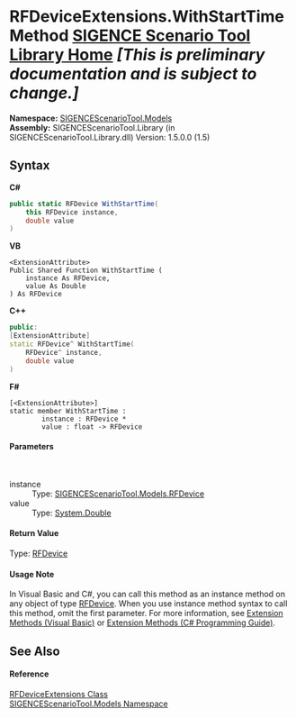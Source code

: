 # RFDeviceExtensions.WithStartTime Method <a href="https://github.com/ObiWanLansi/SIGENCE-Scenario-Tool">SIGENCE Scenario Tool Library Home</a> _**\[This is preliminary documentation and is subject to change.\]**_

**Namespace:**&nbsp;<a href="f93b21e6-e11a-5c2f-6a3f-e615945fd019.md">SIGENCEScenarioTool.Models</a><br />**Assembly:**&nbsp;SIGENCEScenarioTool.Library (in SIGENCEScenarioTool.Library.dll) Version: 1.5.0.0 (1.5)

## Syntax

**C#**<br />
``` C#
public static RFDevice WithStartTime(
	this RFDevice instance,
	double value
)
```

**VB**<br />
``` VB
<ExtensionAttribute>
Public Shared Function WithStartTime ( 
	instance As RFDevice,
	value As Double
) As RFDevice
```

**C++**<br />
``` C++
public:
[ExtensionAttribute]
static RFDevice^ WithStartTime(
	RFDevice^ instance, 
	double value
)
```

**F#**<br />
``` F#
[<ExtensionAttribute>]
static member WithStartTime : 
        instance : RFDevice * 
        value : float -> RFDevice 

```


#### Parameters
&nbsp;<dl><dt>instance</dt><dd>Type: <a href="a824a6f0-dedb-4d3f-8139-8c48872258ae.md">SIGENCEScenarioTool.Models.RFDevice</a><br /></dd><dt>value</dt><dd>Type: <a href="http://msdn2.microsoft.com/en-us/library/643eft0t" target="_blank">System.Double</a><br /></dd></dl>

#### Return Value
Type: <a href="a824a6f0-dedb-4d3f-8139-8c48872258ae.md">RFDevice</a>

#### Usage Note
In Visual Basic and C#, you can call this method as an instance method on any object of type <a href="a824a6f0-dedb-4d3f-8139-8c48872258ae.md">RFDevice</a>. When you use instance method syntax to call this method, omit the first parameter. For more information, see <a href="http://msdn.microsoft.com/en-us/library/bb384936.aspx">Extension Methods (Visual Basic)</a> or <a href="http://msdn.microsoft.com/en-us/library/bb383977.aspx">Extension Methods (C# Programming Guide)</a>.

## See Also


#### Reference
<a href="196b2488-5270-e65a-b6a9-547c84a5341b.md">RFDeviceExtensions Class</a><br /><a href="f93b21e6-e11a-5c2f-6a3f-e615945fd019.md">SIGENCEScenarioTool.Models Namespace</a><br />